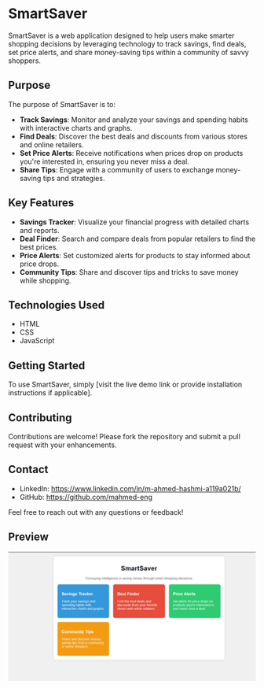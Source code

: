 # SmartSaver

SmartSaver is a web application designed to help users make smarter shopping decisions by leveraging technology to track savings, find deals, set price alerts, and share money-saving tips within a community of savvy shoppers.

## Purpose

The purpose of SmartSaver is to:

- **Track Savings**: Monitor and analyze your savings and spending habits with interactive charts and graphs.
- **Find Deals**: Discover the best deals and discounts from various stores and online retailers.
- **Set Price Alerts**: Receive notifications when prices drop on products you're interested in, ensuring you never miss a deal.
- **Share Tips**: Engage with a community of users to exchange money-saving tips and strategies.

## Key Features

- **Savings Tracker**: Visualize your financial progress with detailed charts and reports.
- **Deal Finder**: Search and compare deals from popular retailers to find the best prices.
- **Price Alerts**: Set customized alerts for products to stay informed about price drops.
- **Community Tips**: Share and discover tips and tricks to save money while shopping.

## Technologies Used

- HTML
- CSS
- JavaScript


## Getting Started

To use SmartSaver, simply [visit the live demo link or provide installation instructions if applicable].

## Contributing

Contributions are welcome! Please fork the repository and submit a pull request with your enhancements.

## Contact

- LinkedIn: https://www.linkedin.com/in/m-ahmed-hashmi-a119a021b/
- GitHub: https://github.com/mahmed-eng

Feel free to reach out with any questions or feedback!

## Preview
![SmartSaver Preview 1](0.png)

